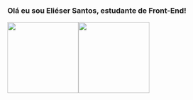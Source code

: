 ### Olá eu sou Eliéser Santos, estudante de Front-End!

<a href="https://github.com/kalebeccs" style="display: flex; align-items: stretch">
  <img height="160em" src="https://github-readme-stats.vercel.app/api?username=kalebeccs&count_private=true&show_icons=true&theme=city_lights&hide=contribs,prs">
  <img height="160em" src="https://github-readme-stats.vercel.app/api/top-langs/?username=kalebeccs&layout=compact&theme=city_lights">
</a>  
